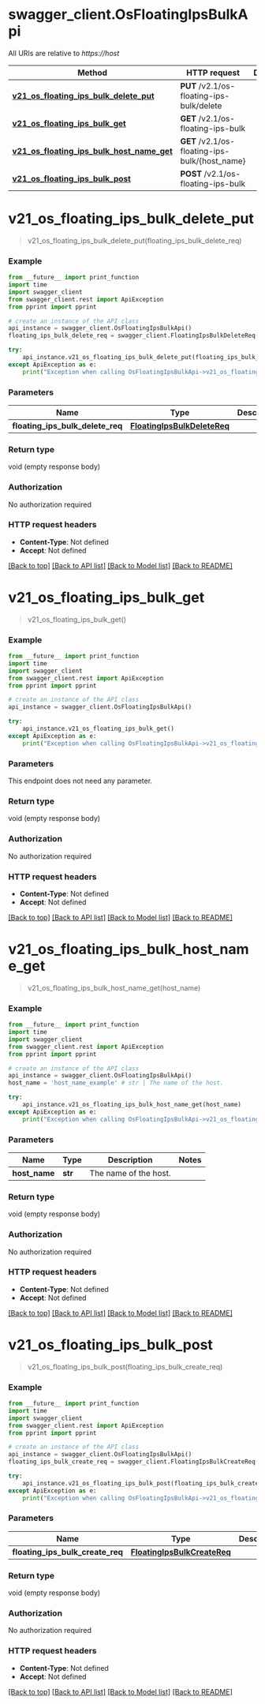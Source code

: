 # swagger_client.OsFloatingIpsBulkApi

All URIs are relative to *https://host*

Method | HTTP request | Description
------------- | ------------- | -------------
[**v21_os_floating_ips_bulk_delete_put**](OsFloatingIpsBulkApi.md#v21_os_floating_ips_bulk_delete_put) | **PUT** /v2.1/os-floating-ips-bulk/delete | 
[**v21_os_floating_ips_bulk_get**](OsFloatingIpsBulkApi.md#v21_os_floating_ips_bulk_get) | **GET** /v2.1/os-floating-ips-bulk | 
[**v21_os_floating_ips_bulk_host_name_get**](OsFloatingIpsBulkApi.md#v21_os_floating_ips_bulk_host_name_get) | **GET** /v2.1/os-floating-ips-bulk/{host_name} | 
[**v21_os_floating_ips_bulk_post**](OsFloatingIpsBulkApi.md#v21_os_floating_ips_bulk_post) | **POST** /v2.1/os-floating-ips-bulk | 


# **v21_os_floating_ips_bulk_delete_put**
> v21_os_floating_ips_bulk_delete_put(floating_ips_bulk_delete_req)



### Example
```python
from __future__ import print_function
import time
import swagger_client
from swagger_client.rest import ApiException
from pprint import pprint

# create an instance of the API class
api_instance = swagger_client.OsFloatingIpsBulkApi()
floating_ips_bulk_delete_req = swagger_client.FloatingIpsBulkDeleteReq() # FloatingIpsBulkDeleteReq | 

try:
    api_instance.v21_os_floating_ips_bulk_delete_put(floating_ips_bulk_delete_req)
except ApiException as e:
    print("Exception when calling OsFloatingIpsBulkApi->v21_os_floating_ips_bulk_delete_put: %s\n" % e)
```

### Parameters

Name | Type | Description  | Notes
------------- | ------------- | ------------- | -------------
 **floating_ips_bulk_delete_req** | [**FloatingIpsBulkDeleteReq**](FloatingIpsBulkDeleteReq.md)|  | 

### Return type

void (empty response body)

### Authorization

No authorization required

### HTTP request headers

 - **Content-Type**: Not defined
 - **Accept**: Not defined

[[Back to top]](#) [[Back to API list]](../README.md#documentation-for-api-endpoints) [[Back to Model list]](../README.md#documentation-for-models) [[Back to README]](../README.md)

# **v21_os_floating_ips_bulk_get**
> v21_os_floating_ips_bulk_get()



### Example
```python
from __future__ import print_function
import time
import swagger_client
from swagger_client.rest import ApiException
from pprint import pprint

# create an instance of the API class
api_instance = swagger_client.OsFloatingIpsBulkApi()

try:
    api_instance.v21_os_floating_ips_bulk_get()
except ApiException as e:
    print("Exception when calling OsFloatingIpsBulkApi->v21_os_floating_ips_bulk_get: %s\n" % e)
```

### Parameters
This endpoint does not need any parameter.

### Return type

void (empty response body)

### Authorization

No authorization required

### HTTP request headers

 - **Content-Type**: Not defined
 - **Accept**: Not defined

[[Back to top]](#) [[Back to API list]](../README.md#documentation-for-api-endpoints) [[Back to Model list]](../README.md#documentation-for-models) [[Back to README]](../README.md)

# **v21_os_floating_ips_bulk_host_name_get**
> v21_os_floating_ips_bulk_host_name_get(host_name)



### Example
```python
from __future__ import print_function
import time
import swagger_client
from swagger_client.rest import ApiException
from pprint import pprint

# create an instance of the API class
api_instance = swagger_client.OsFloatingIpsBulkApi()
host_name = 'host_name_example' # str | The name of the host. 

try:
    api_instance.v21_os_floating_ips_bulk_host_name_get(host_name)
except ApiException as e:
    print("Exception when calling OsFloatingIpsBulkApi->v21_os_floating_ips_bulk_host_name_get: %s\n" % e)
```

### Parameters

Name | Type | Description  | Notes
------------- | ------------- | ------------- | -------------
 **host_name** | **str**| The name of the host.  | 

### Return type

void (empty response body)

### Authorization

No authorization required

### HTTP request headers

 - **Content-Type**: Not defined
 - **Accept**: Not defined

[[Back to top]](#) [[Back to API list]](../README.md#documentation-for-api-endpoints) [[Back to Model list]](../README.md#documentation-for-models) [[Back to README]](../README.md)

# **v21_os_floating_ips_bulk_post**
> v21_os_floating_ips_bulk_post(floating_ips_bulk_create_req)



### Example
```python
from __future__ import print_function
import time
import swagger_client
from swagger_client.rest import ApiException
from pprint import pprint

# create an instance of the API class
api_instance = swagger_client.OsFloatingIpsBulkApi()
floating_ips_bulk_create_req = swagger_client.FloatingIpsBulkCreateReq() # FloatingIpsBulkCreateReq | 

try:
    api_instance.v21_os_floating_ips_bulk_post(floating_ips_bulk_create_req)
except ApiException as e:
    print("Exception when calling OsFloatingIpsBulkApi->v21_os_floating_ips_bulk_post: %s\n" % e)
```

### Parameters

Name | Type | Description  | Notes
------------- | ------------- | ------------- | -------------
 **floating_ips_bulk_create_req** | [**FloatingIpsBulkCreateReq**](FloatingIpsBulkCreateReq.md)|  | 

### Return type

void (empty response body)

### Authorization

No authorization required

### HTTP request headers

 - **Content-Type**: Not defined
 - **Accept**: Not defined

[[Back to top]](#) [[Back to API list]](../README.md#documentation-for-api-endpoints) [[Back to Model list]](../README.md#documentation-for-models) [[Back to README]](../README.md)

